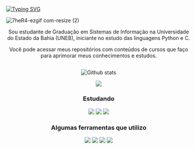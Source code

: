 [![Typing SVG](https://readme-typing-svg.demolab.com?font=Lobster&size=40&duration=3000&pause=2000&color=FFFFFF&background=3E2483&center=true&vCenter=true&random=false&width=1080&height=100&lines=Ol%C3%A1!+;Sou+Sophia+Lima%F0%9F%98%8A)](https://git.io/typing-svg)

![7heR4-ezgif com-resize (2)](https://github.com/Sophia-lsts/Sophia-lsts/assets/164697061/7c8e05fd-823c-4e50-8b2a-684bed5e2997)

<p align="center">
Sou estudante de Graduação em Sistemas de Informação na Universidade do Estado da Bahia (UNEB), iniciante no estudo das linguagens Python e C. 
</p>

<p align="center">
Você pode acessar meus repositórios com conteúdos de cursos que faço para aprimorar meus conhecimentos e estudos.
</p>
  
##

<p align="center">
   <img src="https://github-readme-streak-stats.herokuapp.com/?user=Sophia-lsts&theme=tokyonight&hide_border=false" alt="Github stats">
</p>

<p align="center">
   <img src="https://github-readme-stats.vercel.app/api?username=Sophia-lsts&theme=tokyonight&show_icons=true&hide_border=false&count_private=false)">
</p>

### <p align="center"> Estudando </p>

<p align="center">
    <img src="https://img.shields.io/badge/Python-14354C?style=for-the-badge&logo=python&logoColor=white" > 
    <img src="https://img.shields.io/badge/C-00599C?style=for-the-badge&logo=c&logoColor=white" >
    <img src="https://img.shields.io/badge/W3Schools-01A9DB?style=for-the-badge&logo=w3schools&logoColor=white" >
</p>

### <p align="center"> Algumas ferramentas que utilizo </p>

<p align="center"> 
    <img src="https://img.shields.io/badge/Canva-%2300C4CC.svg?&style=for-the-badge&logo=Canva&logoColor=white" >
    <img src="https://img.shields.io/badge/Colab-F9AB00?style=for-the-badge&logo=googlecolab&color=525252" >
    <img src="https://img.shields.io/badge/Visual_Studio-5C2D91?style=for-the-badge&logo=visual%20studio&logoColor=white" >
    <img src="https://img.shields.io/badge/Notion-000000?style=for-the-badge&logo=notion&logoColor=white" >
</p>


